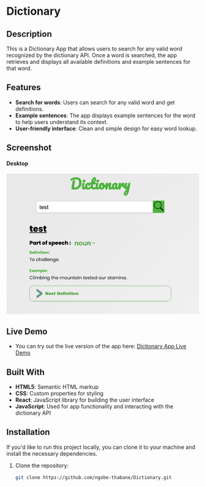 # Dictionary

## Description
This is a Dictionary App that allows users to search for any valid word recognized by the dictionary API. Once a word is searched, the app retrieves and displays all available definitions and example sentences for that word.

## Features
- **Search for words**: Users can search for any valid word and get definitions.
- **Example sentences**: The app displays example sentences for the word to help users understand its context.
- **User-friendly interface**: Clean and simple design for easy word lookup.

## Screenshot
#### Desktop
![Screenshot](./assets/Dictionary.png)

## Live Demo
- You can try out the live version of the app here: [Dictionary App Live Demo](https://ngobe-thabane.github.io/Dictionary/)

## Built With
- **HTML5**: Semantic HTML markup
- **CSS**: Custom properties for styling
- **React**: JavaScript library for building the user interface
- **JavaScript**: Used for app functionality and interacting with the dictionary API

## Installation
If you'd like to run this project locally, you can clone it to your machine and install the necessary dependencies.

1. Clone the repository:
   ```bash
   git clone https://github.com/ngobe-thabane/Dictionary.git
